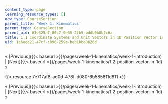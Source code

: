 ```yaml
---
content_type: page
learning_resource_types: []
ocw_type: CourseSection
parent_title: 'Week 1: Kinematics'
parent_type: CourseSection
parent_uid: 63e325a7-80c7-9e35-2fb5-bddb9b8b2c6a
title: 1.1 Coordinate Systems and Unit Vectors in 1D Position Vector in 1D
uid: 1e6eee21-47cf-c898-259a-beb1bbe8626d
---
```


« [Previous]({{< baseurl >}}/pages/week-1-kinematics/week-1-introduction) | [Next]({{< baseurl >}}/pages/week-1-kinematics/1.2-position-vector-in-1d) »

{{< resource 7e717af8-ad0d-478f-d080-6b585811d811 >}}

« [Previous]({{< baseurl >}}/pages/week-1-kinematics/week-1-introduction) | [Next]({{< baseurl >}}/pages/week-1-kinematics/1.2-position-vector-in-1d) »